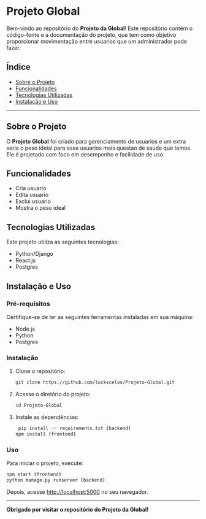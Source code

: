 # Projeto Global

Bem-vindo ao repositório do **Projeto da Global**! Este repositório contém o código-fonte e a documentação do projeto, que tem como objetivo proporcionar movimentação entre usuarios que um administrador pode fazer.

## Índice

- [Sobre o Projeto](#sobre-o-projeto)
- [Funcionalidades](#funcionalidades)
- [Tecnologias Utilizadas](#tecnologias-utilizadas)
- [Instalação e Uso](#instalação-e-uso)

---

## Sobre o Projeto

O **Projeto Global** foi criado para gerenciamento de usuarios e um extra seria o peso ideial para esse usuarios mais questao de saude que temos. Ele é projetado com foco em desempenho e facilidade de uso.

## Funcionalidades

- Cria usuario
- Edita usuario
- Exclui usuario
- Mostra o peso ideal

## Tecnologias Utilizadas

Este projeto utiliza as seguintes tecnologias:

- Python/Django
- React.js
- Postgres

## Instalação e Uso

### Pré-requisitos

Certifique-se de ter as seguintes ferramentas instaladas em sua máquina:

- Node.js
- Python
- Postgres

### Instalação

1. Clone o repositório:
   ```bash
   git clone https://github.com/luckscelos/Projeto-Global.git
   ```
2. Acesse o diretório do projeto:
   ```bash
   cd Projeto-Global
   ```
3. Instale as dependências:
   ```bash
    pip install -r requirements.txt (backend)
   npm install (frontend)
   ```

### Uso

Para iniciar o projeto, execute:

```bash
npm start (frontend)
python manage.py runserver (backend)
```

Depois, acesse [http://localhost:5000](http://localhost:5000) no seu navegador.

---
**Obrigado por visitar o repositório do Projeto da Global!**

